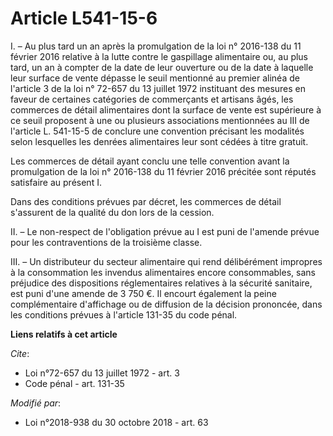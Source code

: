 # Article L541-15-6

I. – Au plus tard un an après la promulgation de la loi n° 2016-138 du 11 février 2016 relative à la lutte contre le
gaspillage alimentaire ou, au plus tard, un an à compter de la date de leur ouverture ou de la date à laquelle leur surface
de vente dépasse le seuil mentionné au premier alinéa de l'article 3 de la loi n° 72-657 du 13 juillet 1972 instituant des
mesures en faveur de certaines catégories de commerçants et artisans âgés, les commerces de détail alimentaires dont la
surface de vente est supérieure à ce seuil proposent à une ou plusieurs associations mentionnées au III de l'article L.
541-15-5 de conclure une convention précisant les modalités selon lesquelles les denrées alimentaires leur sont cédées à
titre gratuit.

Les commerces de détail ayant conclu une telle convention avant la promulgation de la loi n° 2016-138 du 11 février 2016
précitée sont réputés satisfaire au présent I.

Dans des conditions prévues par décret, les commerces de détail s'assurent de la qualité du don lors de la cession.

II. – Le non-respect de l'obligation prévue au I est puni de l'amende prévue pour les contraventions de la troisième classe.

III. – Un distributeur du secteur alimentaire qui rend délibérément impropres à la consommation les invendus alimentaires
encore consommables, sans préjudice des dispositions réglementaires relatives à la sécurité sanitaire, est puni d'une amende
de 3 750 €. Il encourt également la peine complémentaire d'affichage ou de diffusion de la décision prononcée, dans les
conditions prévues à l'article 131-35 du code pénal.

**Liens relatifs à cet article**

_Cite_:

  - Loi n°72-657 du 13 juillet 1972 - art. 3
  - Code pénal - art. 131-35

_Modifié par_:

  - Loi n°2018-938 du 30 octobre 2018 - art. 63
